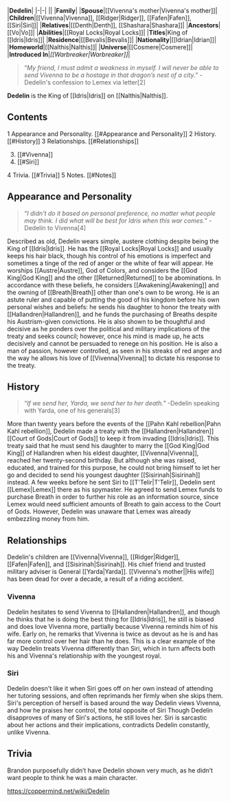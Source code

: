 |**Dedelin**|
|-|-|
||
|**Family**|
|**Spouse**|[[Vivenna's mother\|Vivenna's mother]]|
|**Children**|[[Vivenna\|Vivenna]], [[Ridger\|Ridger]], [[Fafen\|Fafen]], [[Siri\|Siri]]|
|**Relatives**|[[Denth\|Denth]], [[Shashara\|Shashara]]|
|**Ancestors**|[[Vo\|Vo]]|
|**Abilities**|[[Royal Locks\|Royal Locks]]|
|**Titles**|King of [[Idris\|Idris]]|
|**Residence**|[[Bevalis\|Bevalis]]|
|**Nationality**|[[Idrian\|Idrian]]|
|**Homeworld**|[[Nalthis\|Nalthis]]|
|**Universe**|[[Cosmere\|Cosmere]]|
|**Introduced In**|*[[Warbreaker\|Warbreaker]]*|

>“*My friend, I must admit a weakness in myself. I will never be able to send Vivenna to be a hostage in that dragon’s nest of a city.*”
\-Dedelin's confession to Lemex via letter[2]


**Dedelin** is the King of [[Idris\|Idris]] on [[Nalthis\|Nalthis]].

## Contents

1 Appearance and Personality. [[#Appearance and Personality]] 
2 History. [[#History]] 
3 Relationships. [[#Relationships]] 

3. [[#Vivenna]] 
3. [[#Siri]] 


4 Trivia. [[#Trivia]] 
5 Notes. [[#Notes]] 


## Appearance and Personality
>“*I didn't do it based on personal preference, no matter what people may think. I did what will be best for Idris when this war comes.*”
\-Dedelin to Vivenna[4]


Described as old, Dedelin wears simple, austere clothing despite being the King of [[Idris\|Idris]]. He has the [[Royal Locks\|Royal Locks]] and usually keeps his hair black, though his control of his emotions is imperfect and sometimes a tinge of the red of anger or the white of fear will appear.
He worships [[Austre\|Austre]], God of Colors, and considers the [[God King\|God King]] and the other [[Returned\|Returned]] to be abominations. In accordance with these beliefs, he considers [[Awakening\|Awakening]] and the owning of [[Breath\|Breath]] other than one's own to be wrong.
He is an astute ruler and capable of putting the good of his kingdom before his own personal wishes and beliefs: he sends his daughter to honor the treaty with [[Hallandren\|Hallandren]], and he funds the purchasing of Breaths despite his Austrism-given convictions. He is also shown to be thoughtful and decisive as he ponders over the political and military implications of the treaty and seeks council; however, once his mind is made up, he acts decisively and cannot be persuaded to renege on his position. He is also a man of passion, however controlled, as seen in his streaks of red anger and the way he allows his love of [[Vivenna\|Vivenna]] to dictate his response to the treaty.

## History
>“*If we send her, Yarda, we send her to her death.*”
\-Dedelin speaking with Yarda, one of his generals[3]


More than twenty years before the events of the [[Pahn Kahl rebellion\|Pahn Kahl rebellion]], Dedelin made a treaty with the [[Hallandren\|Hallandren]] [[Court of Gods\|Court of Gods]] to keep it from invading [[Idris\|Idris]]. This treaty said that he must send his daughter to marry the [[God King\|God King]] of Hallandren when his eldest daughter, [[Vivenna\|Vivenna]], reached her twenty-second birthday. But although she was raised, educated, and trained for this purpose, he could not bring himself to let her go and decided to send his youngest daughter [[Sisirinah\|Sisirinah]] instead.
A few weeks before he sent Siri to [[T'Telir\|T'Telir]], Dedelin sent [[Lemex\|Lemex]] there as his spymaster. He agreed to send Lemex funds to purchase Breath in order to further his role as an information source, since Lemex would need sufficient amounts of Breath to gain access to the Court of Gods. However, Dedelin was unaware that Lemex was already embezzling money from him.

## Relationships
Dedelin's children are [[Vivenna\|Vivenna]], [[Ridger\|Ridger]], [[Fafen\|Fafen]], and [[Sisirinah\|Sisirinah]]. His chief friend and trusted military adviser is General [[Yarda\|Yarda]]. [[Vivenna's mother\||His wife]] has been dead for over a decade, a result of a riding accident.

### Vivenna
Dedelin hesitates to send Vivenna to [[Hallandren\|Hallandren]], and though he thinks that he is doing the best thing for [[Idris\|Idris]], he still is biased and does love Vivenna more, partially because Vivenna reminds him of his wife. Early on, he remarks that Vivenna is twice as devout as he is and has far more control over her hair than he does. This is a clear example of the way Dedelin treats Vivenna differently than Siri, which in turn affects both his and Vivenna's relationship with the youngest royal.

### Siri
Dedelin doesn't like it when Siri goes off on her own instead of attending her tutoring sessions, and often reprimands her firmly when she skips them. Siri's perception of herself is based around the way Dedelin views Vivenna, and how he praises her control, the total opposite of Siri  Though Dedelin disapproves of many of Siri's actions, he still loves her. Siri is sarcastic about her actions and their implications, contradicts Dedelin constantly, unlike Vivenna.

## Trivia
Brandon purposefully didn’t have Dedelin shown very much, as he didn’t want people to think he was a main character.


https://coppermind.net/wiki/Dedelin